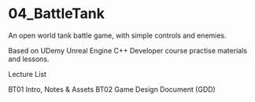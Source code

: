 # 04_BattleTank
An open world tank battle game, with simple controls and enemies.

Based on UDemy Unreal Engine C++ Developer course practise materials and lessons.

Lecture List

BT01 Intro, Notes & Assets
BT02 Game Design Document (GDD)
